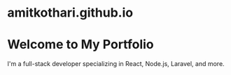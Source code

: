 # amitkothari.github.io

<!-- index.html -->
<!DOCTYPE html>
<html lang="en">
<head>
  <meta charset="UTF-8">
  <title>Amit Kothari Portfolio</title>
</head>
<body>
  <h1>Welcome to My Portfolio</h1>
  <p>I'm a full-stack developer specializing in React, Node.js, Laravel, and more.</p>
</body>
</html>
